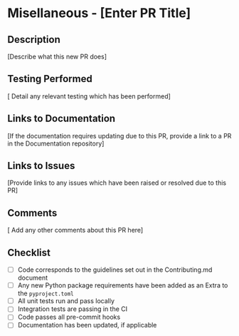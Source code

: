 # Misellaneous - [Enter PR Title]

## Description
[Describe what this new PR does]

## Testing Performed
[ Detail any relevant testing which has been performed]

## Links to Documentation
[If the documentation requires updating due to this PR, provide a link to a PR in the Documentation repository]

## Links to Issues
[Provide links to any issues which have been raised or resolved due to this PR]

## Comments
[ Add any other comments about this PR here]

## Checklist
- [ ] Code corresponds to the guidelines set out in the Contributing.md document
- [ ] Any new Python package requirements have been added as an Extra to the `pyproject.toml`
- [ ] All unit tests run and pass locally
- [ ] Integration tests are passing in the CI
- [ ] Code passes all pre-commit hooks
- [ ] Documentation has been updated, if applicable
